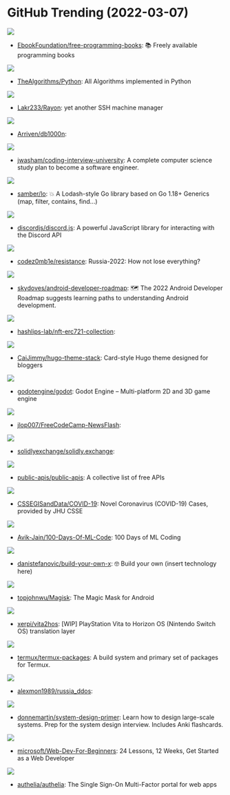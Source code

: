# GitHub Trending (2022-03-07)

![](https://img.shields.io/badge/none-New%20409-green?style=flat-square&logo=appveyor)
- [EbookFoundation/free-programming-books](https://github.com/EbookFoundation/free-programming-books): 📚 Freely available programming books

![](https://img.shields.io/badge/Python-New%20215-green?style=flat-square&logo=appveyor)
- [TheAlgorithms/Python](https://github.com/TheAlgorithms/Python): All Algorithms implemented in Python

![](https://img.shields.io/badge/Swift-New%20179-green?style=flat-square&logo=appveyor)
- [Lakr233/Rayon](https://github.com/Lakr233/Rayon): yet another SSH machine manager

![](https://img.shields.io/badge/Go-New%2096-green?style=flat-square&logo=appveyor)
- [Arriven/db1000n](https://github.com/Arriven/db1000n): 

![](https://img.shields.io/badge/none-New%20231-green?style=flat-square&logo=appveyor)
- [jwasham/coding-interview-university](https://github.com/jwasham/coding-interview-university): A complete computer science study plan to become a software engineer.

![](https://img.shields.io/badge/Go-New%20408-green?style=flat-square&logo=appveyor)
- [samber/lo](https://github.com/samber/lo): 💥 A Lodash-style Go library based on Go 1.18+ Generics (map, filter, contains, find...)

![](https://img.shields.io/badge/JavaScript-New%2020-green?style=flat-square&logo=appveyor)
- [discordjs/discord.js](https://github.com/discordjs/discord.js): A powerful JavaScript library for interacting with the Discord API

![](https://img.shields.io/badge/none-New%2076-green?style=flat-square&logo=appveyor)
- [codez0mb1e/resistance](https://github.com/codez0mb1e/resistance): Russia-2022: How not lose everything?

![](https://img.shields.io/badge/Kotlin-New%20172-green?style=flat-square&logo=appveyor)
- [skydoves/android-developer-roadmap](https://github.com/skydoves/android-developer-roadmap): 🗺 The 2022 Android Developer Roadmap suggests learning paths to understanding Android development.

![](https://img.shields.io/badge/TypeScript-New%2010-green?style=flat-square&logo=appveyor)
- [hashlips-lab/nft-erc721-collection](https://github.com/hashlips-lab/nft-erc721-collection): 

![](https://img.shields.io/badge/HTML-New%2082-green?style=flat-square&logo=appveyor)
- [CaiJimmy/hugo-theme-stack](https://github.com/CaiJimmy/hugo-theme-stack): Card-style Hugo theme designed for bloggers

![](https://img.shields.io/badge/C%2B%2B-New%2032-green?style=flat-square&logo=appveyor)
- [godotengine/godot](https://github.com/godotengine/godot): Godot Engine – Multi-platform 2D and 3D game engine

![](https://img.shields.io/badge/HTML-New%208-green?style=flat-square&logo=appveyor)
- [jlop007/FreeCodeCamp-NewsFlash](https://github.com/jlop007/FreeCodeCamp-NewsFlash): 

![](https://img.shields.io/badge/JavaScript-New%208-green?style=flat-square&logo=appveyor)
- [solidlyexchange/solidly.exchange](https://github.com/solidlyexchange/solidly.exchange): 

![](https://img.shields.io/badge/Python-New%20383-green?style=flat-square&logo=appveyor)
- [public-apis/public-apis](https://github.com/public-apis/public-apis): A collective list of free APIs

![](https://img.shields.io/badge/none-New%208-green?style=flat-square&logo=appveyor)
- [CSSEGISandData/COVID-19](https://github.com/CSSEGISandData/COVID-19): Novel Coronavirus (COVID-19) Cases, provided by JHU CSSE

![](https://img.shields.io/badge/none-New%2064-green?style=flat-square&logo=appveyor)
- [Avik-Jain/100-Days-Of-ML-Code](https://github.com/Avik-Jain/100-Days-Of-ML-Code): 100 Days of ML Coding

![](https://img.shields.io/badge/none-New%20126-green?style=flat-square&logo=appveyor)
- [danistefanovic/build-your-own-x](https://github.com/danistefanovic/build-your-own-x): 🤓 Build your own (insert technology here)

![](https://img.shields.io/badge/C%2B%2B-New%2034-green?style=flat-square&logo=appveyor)
- [topjohnwu/Magisk](https://github.com/topjohnwu/Magisk): The Magic Mask for Android

![](https://img.shields.io/badge/C-New%20197-green?style=flat-square&logo=appveyor)
- [xerpi/vita2hos](https://github.com/xerpi/vita2hos): [WIP] PlayStation Vita to Horizon OS (Nintendo Switch OS) translation layer

![](https://img.shields.io/badge/Shell-New%205-green?style=flat-square&logo=appveyor)
- [termux/termux-packages](https://github.com/termux/termux-packages): A build system and primary set of packages for Termux.

![](https://img.shields.io/badge/Python-New%2034-green?style=flat-square&logo=appveyor)
- [alexmon1989/russia_ddos](https://github.com/alexmon1989/russia_ddos): 

![](https://img.shields.io/badge/Python-New%20164-green?style=flat-square&logo=appveyor)
- [donnemartin/system-design-primer](https://github.com/donnemartin/system-design-primer): Learn how to design large-scale systems. Prep for the system design interview. Includes Anki flashcards.

![](https://img.shields.io/badge/JavaScript-New%20370-green?style=flat-square&logo=appveyor)
- [microsoft/Web-Dev-For-Beginners](https://github.com/microsoft/Web-Dev-For-Beginners): 24 Lessons, 12 Weeks, Get Started as a Web Developer

![](https://img.shields.io/badge/Go-New%2026-green?style=flat-square&logo=appveyor)
- [authelia/authelia](https://github.com/authelia/authelia): The Single Sign-On Multi-Factor portal for web apps

